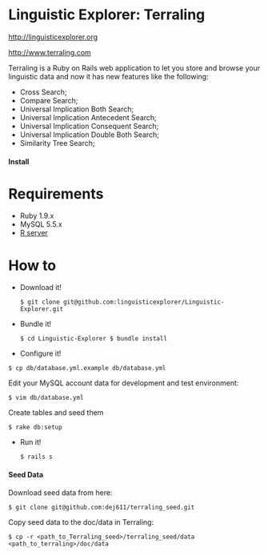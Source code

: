 Linguistic Explorer: Terraling
====

http://linguisticexplorer.org

http://www.terraling.com

Terraling is a Ruby on Rails web application to let you store and browse your linguistic data and now it has new features like the following:
* Cross Search;
* Compare Search;
* Universal Implication Both Search;
* Universal Implication Antecedent Search;
* Universal Implication Consequent Search;
* Universal Implication Double Both Search;
* Similarity Tree Search;

#### Install

Requirements
============
* Ruby 1.9.x
* MySQL 5.5.x
* [R server](http://cran.r-project.org/doc/FAQ/R-FAQ.html#How-can-R-be-installed_003f)

How to
======

* Download it!

  `$ git clone git@github.com:linguisticexplorer/Linguistic-Explorer.git`

* Bundle it!

  `$ cd Linguistic-Explorer
   $ bundle install`

* Configure it!

 `$ cp db/database.yml.example db/database.yml`

  Edit your MySQL account data for development and test environment:

 `$ vim db/database.yml`

  Create tables and seed them

  `$ rake db:setup`

* Run it!

  `$ rails s`

#### Seed Data

Download seed data from here:

  `$ git clone git@github.com:dej611/terraling_seed.git`

Copy seed data to the doc/data in Terraling:

  `$ cp -r <path_to_Terraling_seed>/terraling_seed/data <path_to_terraling>/doc/data`